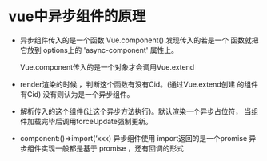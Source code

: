 
# vue中异步组件的原理
 
  - 异步组件传入的是一个函数 Vue.component() 发现传入的若是一个
    函数就把它放到 options上的 'async-component' 属性上。

    Vue.component传入的是一个对象才会调用Vue.extend
  - render渲染的时候 ，判断这个函数有没有Cid。(通过Vue.extend创建
    的组件有Cid)  没有则认为是一个异步组件。

  - 解析传入的这个组件(让这个异步方法执行)。默认渲染一个异步占位符，
    当组件加载完毕后调用forceUpdate强制更新。
    
  - component:()=>import(‘xxx) 异步组件使用 import返回的是一个promise
    异步组件实现一般都是基于 promise ，还有回调的形式  